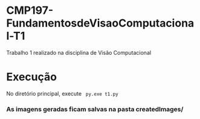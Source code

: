 # CMP197-FundamentosdeVisaoComputacional-T1
Trabalho 1 realizado na disciplina de Visão Computacional

# Execução
No diretório principal, execute
<code> py.exe t1.py </code>
### As imagens geradas ficam salvas na pasta createdImages/
